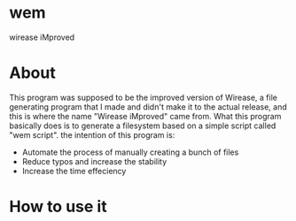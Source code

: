 # wem
wirease iMproved

# About
This program was supposed to be the improved version of Wirease, a file generating program that I made and didn't make it to the actual release,
and this is where the name "Wirease iMproved" came from.
What this program basically does is to generate a filesystem based on a simple script called "wem script".
the intention of this program is:
- Automate the process of manually creating a bunch of files
- Reduce typos and increase the stability
- Increase the time effeciency

# How to use it


